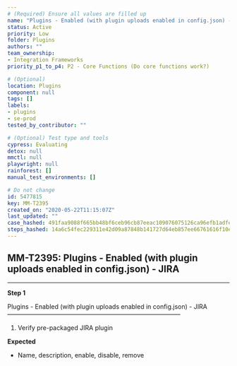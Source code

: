 ```yaml
---
# (Required) Ensure all values are filled up
name: "Plugins - Enabled (with plugin uploads enabled in config.json) - JIRA"
status: Active
priority: Low
folder: Plugins
authors: ""
team_ownership:
- Integration Frameworks
priority_p1_to_p4: P2 - Core Functions (Do core functions work?)

# (Optional)
location: Plugins
component: null
tags: []
labels:
- plugins
- se-prod
tested_by_contributor: ""

# (Optional) Test type and tools
cypress: Evaluating
detox: null
mmctl: null
playwright: null
rainforest: []
manual_test_environments: []

# Do not change
id: 5477815
key: MM-T2395
created_on: "2020-05-22T11:15:07Z"
last_updated: ""
case_hashed: 491faa9088f665bb48bf6ceb96cb87eeac109076075126ca96efb1adfee756799b9b3183796357de315f742886c8b78e
steps_hashed: 14a6c54fec229311e42d09a87848b141727d64eb857ee66761616f10ebbbae77cd20c8210a55977170bab591e54e43d8
---
```


<!-- (Auto-generated) Based on frontmatter's "key" and "name" -->

## MM-T2395: Plugins - Enabled (with plugin uploads enabled in config.json) - JIRA

---

**Step 1**

Plugins - Enabled (with plugin uploads enabled in config.json) - JIRA\
————————————————————————————

1. Verify pre-packaged JIRA plugin

**Expected**

- Name, description, enable, disable, remove
